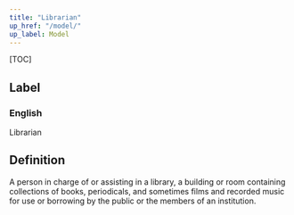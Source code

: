 ```yaml
---
title: "Librarian"
up_href: "/model/"
up_label: Model
---
```


[TOC]

## Label

### English
Librarian


## Definition
A person in charge of or assisting in a library, a building or room containing collections of books, periodicals, and sometimes films and recorded music for use or borrowing by the public or the members of an institution. 


    
